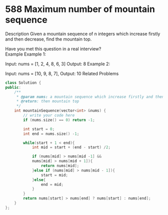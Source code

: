 # 588 Maximum number of mountain sequence

Description Given a mountain sequence of n integers which increase firstly and then decrease, find the mountain top.

Have you met this question in a real interview?  
Example Example 1:

Input: nums = \[1, 2, 4, 8, 6, 3\] Output: 8 Example 2:

Input: nums = \[10, 9, 8, 7\], Output: 10 Related Problems

```cpp
class Solution {
public:
    /**
     * @param nums: a mountain sequence which increase firstly and then decrease
     * @return: then mountain top
     */
    int mountainSequence(vector<int> &nums) {
        // write your code here
        if (nums.size() == 0) return -1;

        int start = 0;
        int end = nums.size() -1;

        while(start + 1 < end){
            int mid = start + (end - start) /2;

            if (nums[mid] > nums[mid -1] && 
            nums[mid] > nums[mid + 1]){
                return nums[mid];
            }else if (nums[mid] > nums[mid - 1]){
                start = mid;
            }else{
                end = mid;
            }
        }
        return nums[start] > nums[end] ? nums[start] : nums[end];
    }
};
```


